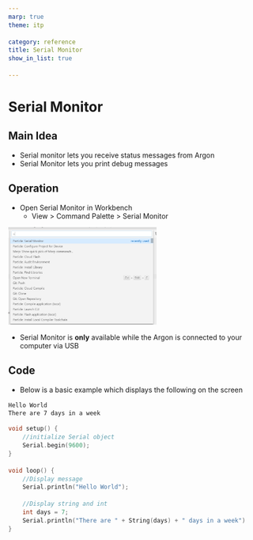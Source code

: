 ```yaml
---
marp: true
theme: itp

category: reference
title: Serial Monitor
show_in_list: true

---
```


<!-- headingDivider: 2 -->

# Serial Monitor

## Main Idea

* Serial monitor lets you receive status messages from Argon
* Serial Monitor lets you print debug messages

## Operation

- Open Serial Monitor in Workbench
  - View > Command Palette > Serial Monitor

<img src="serial_monitor.assets/1565664078373.png" alt="width:300px" style="width:300px" />

* Serial Monitor is **only** available while the Argon is connected to your computer via USB


## Code

- Below is a basic example which displays the following on the screen

```html
Hello World
There are 7 days in a week
```



```c++
void setup() {
    //initialize Serial object
    Serial.begin(9600);
}

void loop() {
    //Display message
    Serial.println("Hello World");
	
	//Display string and int
	int days = 7;
	Serial.println("There are " + String(days) + " days in a week")
}

```

